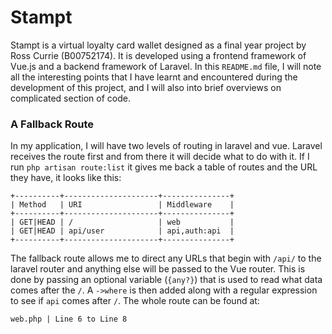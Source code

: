 # Stampt
Stampt is a virtual loyalty card wallet designed as a final year project by
Ross Currie (B00752174). It is developed using a frontend framework of Vue.js
and a backend framework of Laravel. In this `README.md` file, I will note all
the interesting points that I have learnt and encountered during the development
of this project, and I will also into brief overviews on complicated section of
code.

### A Fallback Route
In my application, I will have two levels of routing in laravel and vue. Laravel
receives the route first and from there it will decide what to do with it. If I run
`php artisan route:list` it gives me back a table of routes and the URL they have, it
looks like this:

```
+----------+---------------------+---------------+
| Method   | URI                 | Middleware    |
+----------+---------------------+---------------+
| GET|HEAD | /                   | web           |
| GET|HEAD | api/user            | api,auth:api  |
+----------+---------------------+---------------+
```

The fallback route allows me to direct any URLs that begin with `/api/` to the laravel router
and anything else will be passed to the Vue router. This is done by passing an optional
variable (`{any?}`) that is used to read what data comes after the `/`. A `->where` is then
added along with a regular expression to see if `api` comes after `/`. The whole route can be
found at:

```
web.php | Line 6 to Line 8
```

